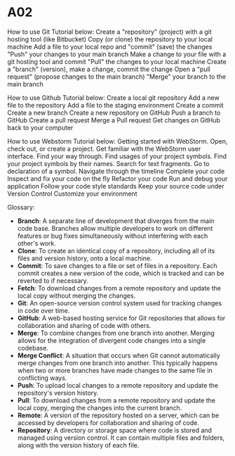 # A02
How to use Git Tutorial below:
Create a "repository" (project) with a git hosting tool (like Bitbucket)
Copy (or clone) the repository to your local machine
Add a file to your local repo and "commit" (save) the changes
"Push" your changes to your main branch
Make a change to your file with a git hosting tool and commit
"Pull" the changes to your local machine
Create a "branch" (version), make a change, commit the change
Open a "pull request" (propose changes to the main branch)
"Merge" your branch to the main branch

How to use Github Tutorial below:
Create a local git repository 
Add a new file to the repository
Add a file to the staging environment
Create a commit
Create a new branch
Create a new repository on GitHub
Push a branch to GitHub
Create a pull request 
Merge a Pull request
Get changes on GitHub back to your computer

How to use Webstorm Tutorial below:
Getting started with WebStorm.
Open, check out, or create a project.
Get familiar with the WebStorm user interface.
Find your way through.
Find usages of your project symbols.
Find your project symbols by their names.
Search for text fragments.
Go to declaration of a symbol.
Navigate through the timeline﻿
Complete your code
Inspect and fix your code on the fly﻿
Refactor your code﻿
Run and debug your application
Follow your code style standards﻿
Keep your source code under Version Control﻿
Customize your environment﻿

Glossary:
- **Branch**: A separate line of development that diverges from the main code base. Branches allow multiple developers to work on different features or bug fixes simultaneously without interfering with each other's work.
- **Clone**: To create an identical copy of a repository, including all of its files and version history, onto a local machine.
- **Commit**: To save changes to a file or set of files in a repository. Each commit creates a new version of the code, which is tracked and can be reverted to if necessary.
- **Fetch**: To download changes from a remote repository and update the local copy without merging the changes.
- **Git**: An open-source version control system used for tracking changes in code over time.
- **GitHub**: A web-based hosting service for Git repositories that allows for collaboration and sharing of code with others.
- **Merge**: To combine changes from one branch into another. Merging allows for the integration of divergent code changes into a single codebase.
- **Merge Conflict**: A situation that occurs when Git cannot automatically merge changes from one branch into another. This typically happens when two or more branches have made changes to the same file in conflicting ways.
- **Push**: To upload local changes to a remote repository and update the repository's version history.
- **Pull**: To download changes from a remote repository and update the local copy, merging the changes into the current branch.
- **Remote**: A version of the repository hosted on a server, which can be accessed by developers for collaboration and sharing of code.
- **Repository**: A directory or storage space where code is stored and managed using version control. It can contain multiple files and folders, along with the version history of each file.

